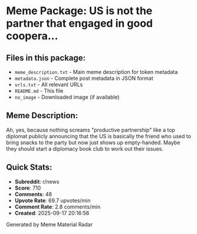 # Meme Package: US is not the partner that engaged in good coopera...

## Files in this package:
- `meme_description.txt` - Main meme description for token metadata
- `metadata.json` - Complete post metadata in JSON format
- `urls.txt` - All relevant URLs
- `README.md` - This file
- `no_image` - Downloaded image (if available)

## Meme Description:
Ah, yes, because nothing screams "productive partnership" like a top diplomat publicly announcing that the US is basically the friend who used to bring snacks to the party but now just shows up empty-handed. Maybe they should start a diplomacy book club to work out their issues.

## Quick Stats:
- **Subreddit**: r/news
- **Score**: 710
- **Comments**: 48
- **Upvote Rate**: 69.7 upvotes/min
- **Comment Rate**: 2.8 comments/min
- **Created**: 2025-09-17 20:16:56

Generated by Meme Material Radar
